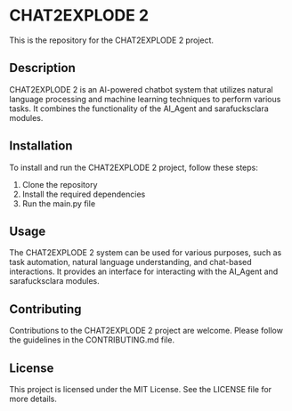 # CHAT2EXPLODE 2

This is the repository for the CHAT2EXPLODE 2 project.

## Description

CHAT2EXPLODE 2 is an AI-powered chatbot system that utilizes natural language processing and machine learning techniques to perform various tasks. It combines the functionality of the AI_Agent and sarafucksclara modules.

## Installation

To install and run the CHAT2EXPLODE 2 project, follow these steps:

1. Clone the repository
2. Install the required dependencies
3. Run the main.py file

## Usage

The CHAT2EXPLODE 2 system can be used for various purposes, such as task automation, natural language understanding, and chat-based interactions. It provides an interface for interacting with the AI_Agent and sarafucksclara modules.

## Contributing

Contributions to the CHAT2EXPLODE 2 project are welcome. Please follow the guidelines in the CONTRIBUTING.md file.

## License

This project is licensed under the MIT License. See the LICENSE file for more details.